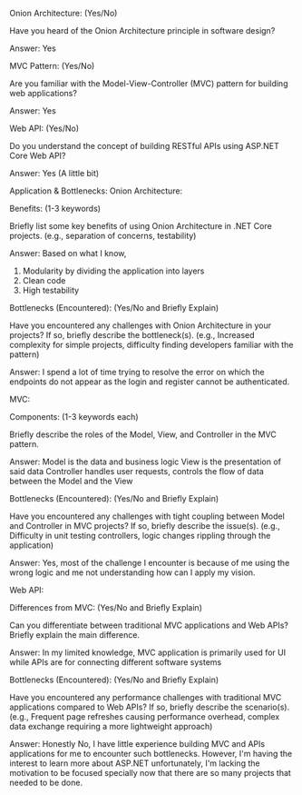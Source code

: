 Onion Architecture: (Yes/No) 
 
Have you heard of the Onion Architecture principle in software design?
 
 Answer: Yes
 
MVC Pattern: (Yes/No) 
 
Are you familiar with the Model-View-Controller (MVC) pattern for building web applications? 

Answer: Yes
 
 
 
Web API: (Yes/No) 
 
Do you understand the concept of building RESTful APIs using ASP.NET Core Web API?

Answer: Yes (A little bit)
 
 

Application & Bottlenecks:
Onion Architecture:
 
 
Benefits: (1-3 keywords)
 
 
Briefly list some key benefits of using Onion Architecture in .NET Core projects. (e.g., separation of concerns, testability)

Answer: Based on what I know,
1. Modularity by dividing the application into layers
2. Clean code
3. High testability
 
 
Bottlenecks (Encountered): (Yes/No and Briefly Explain)
 
 
Have you encountered any challenges with Onion Architecture in your projects? If so, briefly describe the bottleneck(s). (e.g., Increased complexity for simple projects, difficulty finding developers familiar with the pattern)

Answer: I spend a lot of time trying to resolve the error on which the endpoints do not appear as the login and register cannot be authenticated. 
 
 

MVC:
 
 
Components: (1-3 keywords each)
 
 
Briefly describe the roles of the Model, View, and Controller in the MVC pattern.

Answer: 
Model is the data and business logic
View is the presentation of said data
Controller handles user requests, controls the flow of data between the Model and the View
 
 
 
Bottlenecks (Encountered): (Yes/No and Briefly Explain)
 
 
Have you encountered any challenges with tight coupling between Model and Controller in MVC projects? If so, briefly describe the issue(s). (e.g., Difficulty in unit testing controllers, logic changes rippling through the application)

Answer: Yes, most of the challenge I encounter is because of me using the wrong logic and me not understanding how can I apply my vision.
 
 

Web API:
 
 
Differences from MVC: (Yes/No and Briefly Explain)
 
 
Can you differentiate between traditional MVC applications and Web APIs? Briefly explain the main difference.
 
Answer: In my limited knowledge, MVC application is primarily used for UI while APIs are for connecting different software systems
 
 
Bottlenecks (Encountered): (Yes/No and Briefly Explain)
 
 
Have you encountered any performance challenges with traditional MVC applications compared to Web APIs? If so, briefly describe the scenario(s). (e.g., Frequent page refreshes causing performance overhead, complex data exchange requiring a more lightweight approach)

Answer: Honestly No, I have little experience building MVC and APIs applications for me to encounter such bottlenecks. However, I'm having the interest to learn more about ASP.NET unfortunately, I'm lacking the motivation to be focused specially now that there are so many projects that needed to be done.
 

